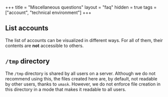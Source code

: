 +++
title = "Miscellaneous questions"
layout = "faq"
hidden = true
tags = ["account", "technical environment"]
+++

## List accounts

The list of accounts can be visualized in different ways. For all of them, their contents are **not** accessible to others.

## `/tmp` directory

The `/tmp` directory is shared by all users on a server. Although we do not recommend using this, the files created here are, by default, not readable by other users, thanks to `umask`. However, we do not enforce file creation in this directory in a mode that makes it readable to all users.

